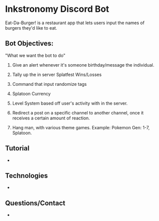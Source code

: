 # Inkstronomy Discord Bot
Eat-Da-Burger! is a restaurant app that lets users input the names of burgers they'd like to eat.

## **Bot Objectives:**

"What we want the bot to do"

1) Give an alert whenever it's someone birthday/message the individual. 

2) Tally up the in server Splatfest Wins/Losses 

3) Command that input randomize tags

4) Splatoon Currency 

5) Level System based off user's activity with in the server.

6) Redirect a post on a specific channel to another channel, once it receives a certain amount of reaction. 

7) Hang man, with various theme games.
Example: Pokemon Gen: 1-7, Splatoon.

## **Tutorial**
-

## **Technologies**
- 

## **Questions/Contact**
- 
